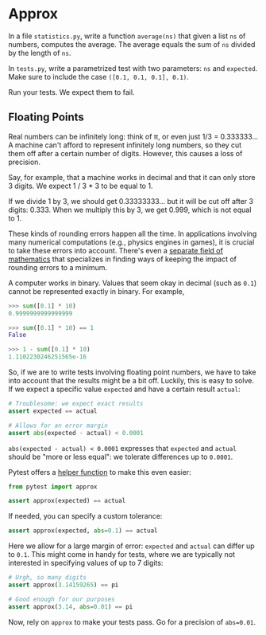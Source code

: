 # Approx

In a file `statistics.py`, write a function `average(ns)` that given a list `ns` of numbers, computes the average.
The average equals the sum of `ns` divided by the length of `ns`.

In `tests.py`, write a parametrized test with two parameters: `ns` and `expected`.
Make sure to include the case `([0.1, 0.1, 0.1], 0.1)`.

Run your tests.
We expect them to fail.

## Floating Points

Real numbers can be infinitely long: think of &pi;, or even just 1/3 = 0.333333...
A machine can't afford to represent infinitely long numbers, so they cut them off after a certain number of digits.
However, this causes a loss of precision.

Say, for example, that a machine works in decimal and that it can only store 3 digits.
We expect 1 / 3 * 3 to be equal to 1.

If we divide 1 by 3, we should get 0.33333333... but it will be cut off after 3 digits: 0.333.
When we multiply this by 3, we get 0.999, which is not equal to 1.

These kinds of rounding errors happen all the time.
In applications involving many numerical computations (e.g., physics engines in games), it is crucial to take these errors into account.
There's even a [separate field of mathematics](https://en.wikipedia.org/wiki/Numerical_analysis) that specializes in finding ways of keeping the impact of rounding errors to a minimum.

A computer works in binary.
Values that seem okay in decimal (such as `0.1`) cannot be represented exactly in binary.
For example,

```python
>>> sum([0.1] * 10)
0.9999999999999999

>>> sum([0.1] * 10) == 1
False

>>> 1 - sum([0.1] * 10)
1.1102230246251565e-16
```

So, if we are to write tests involving floating point numbers, we have to take into account that the results might be a bit off.
Luckily, this is easy to solve.
If we expect a specific value `expected` and have a certain result `actual`:

```python
# Troublesome: we expect exact results
assert expected == actual

# Allows for an error margin
assert abs(expected - actual) < 0.0001
```

`abs(expected - actual) < 0.0001` expresses that `expected` and `actual` should be "more or less equal": we tolerate differences up to `0.0001`.

Pytest offers a [helper function](https://docs.pytest.org/en/7.1.x/reference/reference.html#pytest.approx) to make this even easier:

```python
from pytest import approx

assert approx(expected) == actual
```

If needed, you can specify a custom tolerance:

```python
assert approx(expected, abs=0.1) == actual
```

Here we allow for a large margin of error: `expected` and `actual` can differ up to `0.1`.
This might come in handy for tests, where we are typically not interested in specifying values of up to 7 digits:

```python
# Urgh, so many digits
assert approx(3.14159265) == pi

# Good enough for our purposes
assert approx(3.14, abs=0.01) == pi
```

Now, rely on `approx` to make your tests pass.
Go for a precision of `abs=0.01`.
